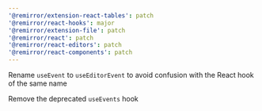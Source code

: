 ```yaml
---
'@remirror/extension-react-tables': patch
'@remirror/react-hooks': major
'@remirror/extension-file': patch
'@remirror/react': patch
'@remirror/react-editors': patch
'@remirror/react-components': patch
---
```


Rename `useEvent` to `useEditorEvent` to avoid confusion with the React hook of the same name

Remove the deprecated `useEvents` hook
